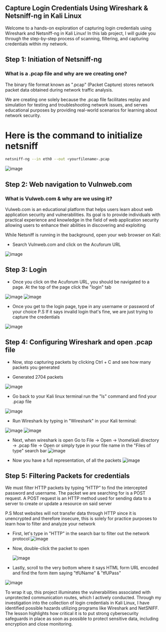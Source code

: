 ## Capture Login Credentials Using Wireshark & Netsniff-ng in Kali Linux
Welcome to a hands-on exploration of capturing login credentials using Wireshark and Netsniff-ng  in Kali Linux! In this lab project, I will guide you through the step-by-step process of scanning, filtering, and capturing credentials within my network.


## Step 1: Initiation of Netsniff-ng 

### What is a .pcap file and why are we creating one?

The binary file format known as ".pcap" (Packet Capture) stores network packet data obtained during network traffic analysis.

We are creating one solely because the .pcap file facilitates replay and simulation for testing and troubleshooting network issues, and serves educational purposes by providing real-world scenarios for learning about network security.  

# Here is the command to initialize netsniff
 ```bash
netsniff-ng --in eth0 --out <yourfilename>.pcap
   ```
![image](https://github.com/jduru213/Wireshark-HomeLabs/assets/112328773/7f94ff87-ceb0-476a-96fc-c1e6283ded1f)

## Step 2: Web navigation to Vulnweb.com 

### What is Vulweb.com & why are we using it?

Vulweb.com is an educational platform that helps users learn about web application security and vulnerabilities. Its goal is to provide individuals with practical experience and knowledge in the field of web application security allowing users to enhance their abilities in discovering and exploiting

While Netsniff is running in the background, open your web browser on Kali: 

- Search Vulnweb.com and click on the Acuforum URL
  
![image](https://github.com/jduru213/Wireshark-HomeLabs/assets/112328773/7f3d9731-f583-4ab6-ae89-295708fbe294)


## Step 3: Login 
- Once you click on the Acuforum URL, you should be navigated to a page. At the top of the page click the "login" tab
  
![image](https://github.com/jduru213/Wireshark-HomeLabs/assets/112328773/8cb33f77-6097-44d9-b3bf-fe8ef2b16f86)
![image](https://github.com/jduru213/Wireshark-HomeLabs/assets/112328773/0ade0a5b-64b3-47ac-bf14-b011832d26c3)

- Once you get to the login page, type in any username or password of your choice
  P.S If it says invalid login that's fine, we are just trying to capture the credentials
  
![image](https://github.com/jduru213/Wireshark-HomeLabs/assets/112328773/8570d6b7-80e6-4903-8839-6932c67cb5e2)


## Step 4: Configuring Wireshark and open .pcap file 
-  Now, stop capturing packets by clicking Ctrl + C and see how many packets you generated

-  Generated 2704 packets
  
  ![image](https://github.com/jduru213/Wireshark-HomeLabs/assets/112328773/96051a91-eac6-4fbe-a03b-d546e0589092)

-  Go back to your Kali linux terminal run the "ls" command and find your .pcap file
  
 ![image](https://github.com/jduru213/Wireshark-HomeLabs/assets/112328773/217fa474-9e23-4d75-afb7-cfc04a936678)


-  Run Wireshark by typing in "Wireshark" in your Kali terminal:
  
  ![image](https://github.com/jduru213/Wireshark-HomeLabs/assets/112328773/e5a3b83b-a0ca-4500-919d-5f09121ab8e2)
  ![image](https://github.com/jduru213/Wireshark-HomeLabs/assets/112328773/9d56626f-98b8-4a73-8168-7a29916d187d)


- Next, when wireshark is open Go to File → Open → \home\kali directory → <yourfilenaem>.pcap file → Open or simply type in your file name in the "Files of type" search bar 
  ![image](https://github.com/jduru213/Wireshark-HomeLabs/assets/112328773/90479ceb-203c-4729-aae4-76b5c11b40ab)

- Now you have a full representation, of all the packets
![image](https://github.com/jduru213/Wireshark-HomeLabs/assets/112328773/f9e3d198-6185-43d3-b415-d83278e87212)


## Step 5: Filtering Packets for credentials
We must filter HTTP packets by typing “HTTP” to find the intercepted password and username. The packet we are searching for is a POST request. A POST request is an HTTP method used for sending data to a server to create or update a resource on said server

P.S Most websites will not transfer data through HTTP since it is unencrypted and therefore insecure, this is solely for practice purposes to learn how to filter and analyze your network 

- First, let's type in "HTTP" in the search bar to filter out the network protocol
  ![image](https://github.com/jduru213/Wireshark-HomeLabs/assets/112328773/6662a79a-9696-4e46-bb66-619fd3dd1730)
  
- Now, double-click the packet to open 
  
  ![image](https://github.com/jduru213/Wireshark-HomeLabs/assets/112328773/3b40e100-b4c9-45fa-b818-06ee75a2ae0a)
  
- Lastly, scroll to the very bottom where it says HTML form URL encoded and find the form item saying "tfUName" & "tfUPass"  

![image](https://github.com/jduru213/Wireshark-HomeLabs/assets/112328773/dc3f56f2-6dc0-4c5f-93d3-39157c7e353c)

To wrap it up, this project illuminates the vulnerabilities associated with unprotected communication routes, which I actively conducted. Through my investigation into the collection of login credentials in Kali Linux, I have identified possible hazards utilizing programs like Wireshark and NetSNIFF. The lesson highlights how critical it is to put strong cybersecurity safeguards in place as soon as possible to protect sensitive data, including encryption and close monitoring.
